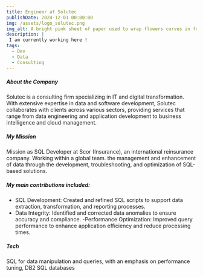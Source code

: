```yaml
---
title: Engineer at Solutec
publishDate: 2024-12-01 00:00:00
img: /assets/logo_solutec.png
img_alt: A bright pink sheet of paper used to wrap flowers curves in front of rich blue background
description: |
 I am currently working here ! 
tags:
  - Dev
  - Data
  - Consulting
---
```



##### About the Company
Solutec is a consulting firm specializing in IT and digital transformation. With extensive expertise in data and software development, Solutec collaborates with clients across various sectors, providing services that range from data engineering and application development to business intelligence and cloud management.

##### My Mission
Mission as SQL Developer at Scor (Insurance), an international reinsurance company. Working within a global team. the management and enhancement of data through the development, troubleshooting, and optimization of SQL-based solutions. 

##### My main contributions included:
- SQL Development: Created and refined SQL scripts to support data extraction, transformation, and reporting processes.
- Data Integrity: Identified and corrected data anomalies to ensure accuracy and compliance.
-Performance Optimization: Improved query performance to enhance application efficiency and reduce processing times.

##### Tech
SQL for data manipulation and queries, with an emphasis on performance tuning, DB2 SQL databases